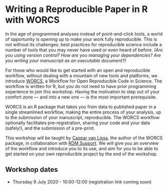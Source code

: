# Writing a Reproducible Paper in R with WORCS 

In the age of programmed analyses instead of point-and-click tools, a world of opportunity is opening up to make your work fully reproducible. This is not without its challenges: best practices for reproducible science include a number of tools that you may never have used or even heard of before. *(Are you using version control? How are you managing your dependencies? Are you writing your manuscript as an executable document?)*

For those who would like to get started with an open and reproducible workflow, without dealing with a mountain of new tools and platforms, we introduce [WORCS](https://psyarxiv.com/k4wde/), a Workflow for Open Reproducible Code in Science. The workflow is written for R, but you do not need to have prior programming experience to join this workshop. Having the motivation to step out of your comfort zone — and into a new one — is the most important prerequisite.

WORCS is an R package that takes you from data to published paper in a single streamlined workflow, making the entire process of your analysis, up to the submission of your manuscript, reproducible. The WORCS workflow optionally facilitates pre-registration, sharing your code and your data (safely!), and the submission of a pre-print.

This workshop will be taught by [Caspar van Lissa](https://github.com/cjvanlissa), the author of the WORCS package, in collaboration with [RDM Support](https://www.uu.nl/en/research/research-data-management). We will give you an overview of the workflow and introduce you to its use, and aim for you to be able to get started on your own reproducible project by the end of the workshop.


## Workshop dates
- Thursday 9 July 2020 - 10:00-12:00 (registration link coming soon)
